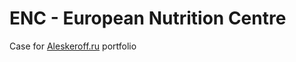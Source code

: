 # ENC - European Nutrition Centre #

Case for [Aleskeroff.ru](https://aleskeroff.ru/portfolio/enc) portfolio
